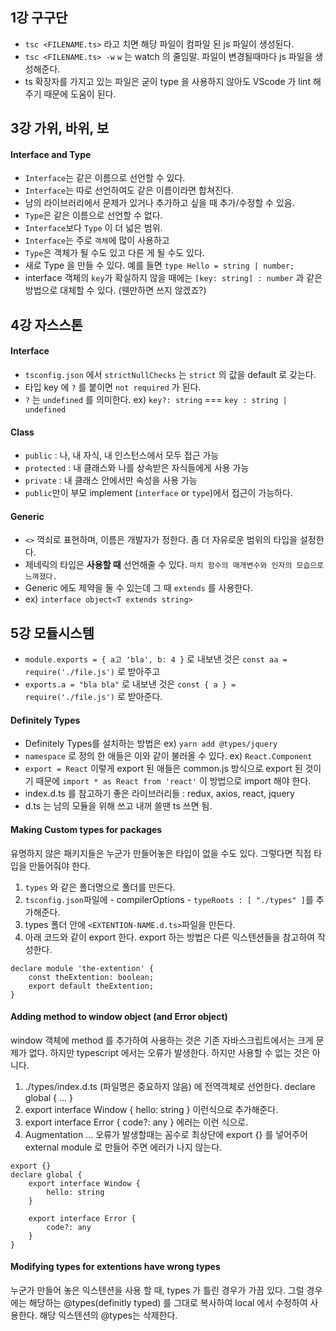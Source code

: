 ## 1강 구구단

- `tsc <FILENAME.ts>` 라고 치면 해당 파일이 컴파일 된 js 파일이 생성된다. 
- `tsc <FILENAME.ts> -w` `w` 는 watch 의 줄임말. 파일이 변경될때마다 js 파일을 생성해준다.
- ts 확장자를 가지고 있는 파일은 굳이 type 을 사용하지 않아도 VScode 가 lint 해주기 때문에 도움이 된다.

## 3강 가위, 바위, 보

#### Interface and Type

- `Interface`는 같은 이름으로 선언할 수 있다. 
- `Interface`는 따로 선언하여도 같은 이름이라면 합쳐진다.
- 남의 라이브러리에서 문제가 있거나 추가하고 싶을 때 추가/수정할 수 있음.
- `Type`은 같은 이름으로 선언할 수 없다.
- `Interface`보다 `Type` 이 더 넓은 범위.
- `Interface`는 주로 `객체`에 많이 사용하고 
- `Type`은 객체가 될 수도 있고 다른 게 될 수도 있다.
- 새로 Type 을 만들 수 있다. 예를 들면 `type Hello = string | number;`
- interface 객체의 `key`가 확실하지 않을 때에는 `[key: string] : number` 과 같은 방법으로 대체할 수 있다. (웬만하면 쓰지 않겠죠?)

## 4강 자스스톤

#### Interface

- `tsconfig.json` 에서 `strictNullChecks` 는 `strict` 의 값을 default 로 갖는다.
- 타입 key 에 `?` 를 붙이면 `not required` 가 된다. 
- `?` 는 `undefined` 를 의미한다. ex) `key?: string` === `key : string | undefined`

#### Class

- `public` : 나, 내 자식, 내 인스턴스에서 모두 접근 가능
- `protected` : 내 클래스와 나를 상속받은 자식들에게 사용 가능
- `private` : 내 클래스 안에서만 속성을 사용 가능
- `public`만이 부모 implement (`interface` or `type`)에서 접근이 가능하다.

#### Generic

- `<>` 꺽쇠로 표현하며, 이름은 개발자가 정한다. 좀 더 자유로운 범위의 타입을 설정한다.
- 제네릭의 타입은 **사용할 때** 선언해줄 수 있다. `마치 함수의 매개변수와 인자의 모습으로 느껴졌다.`
- Generic 에도 제약을 둘 수 있는데 그 때 `extends` 를 사용한다.
- ex) `interface object<T extends string>`

## 5강 모듈시스템

- `module.exports = { a고 'bla', b: 4 }` 로 내보낸 것은 `const aa = require('./file.js')` 로 받아주고
- `exports.a = "bla bla"` 로 내보낸 것은 `const { a } = require('./file.js')` 로 받아준다.

#### Definitely Types

- Definitely Types를 설치하는 방법은 ex) `yarn add @types/jquery` 
- `namespace` 로 정의 한 애들은 이와 같이 불러올 수 있다. ex) `React.Component`
- `export = React` 이렇게 export 된 애들은 common.js 방식으로 export 된 것이기 때문에 `import * as React from 'react'` 이 방법으로 import 해야 한다.
- index.d.ts 를 참고하기 좋은 라이브러리들 : redux, axios, react, jquery
- d.ts 는 남의 모듈을 위해 쓰고 내꺼 쓸땐 ts 쓰면 됨.

#### Making Custom types for packages

유명하지 않은 패키지들은 누군가 만들어놓은 타입이 없을 수도 있다. 그렇다면 직접 타입을 만들어줘야 한다.

1. `types` 와 같은 폴더명으로 폴더를 만든다.
2. `tsconfig.json`파일에 - compilerOptions - `typeRoots : [ "./types" ]`를 추가해준다.
3. types 폴더 안에 `<EXTENTION-NAME.d.ts>`파일을 만든다.
4. 아래 코드와 같이 export 한다. export 하는 방법은 다른 익스텐션들을 참고하여 작성한다.
   
```
declare module 'the-extention' {
    const theExtention: boolean;
    export default theExtention;
}
```

#### Adding method to window object (and Error object)

window 객체에 method 를 추가하여 사용하는 것은 기존 자바스크립트에서는 크게 문제가 없다. 하지만 typescript 에서는 오류가 발생한다. 하지만 사용할 수 없는 것은 아니다.

1. ./types/index.d.ts (파일명은 중요하지 않음) 에 전역객체로 선언한다. declare global { ... }
2. export interface Window { hello: string } 이런식으로 추가해준다.
3. export interface Error { code?: any } 에러는 이런 식으로.
4. Augmentation ... 오류가 발생할때는 꼼수로 최상단에 export {} 를 넣어주어 external module 로 만들어 주면 에러가 나지 않는다.

```
export {}
declare global {
    export interface Window {
        hello: string
    }

    export interface Error {
        code?: any
    }
}
```

#### Modifying types for extentions have wrong types

누군가 만들어 놓은 익스텐션을 사용 할 때, types 가 틀린 경우가 가끔 있다. 그럴 경우에는 해당하는 @types(definitly typed) 를 그대로 복사하여 local 에서 수정하여 사용한다. 해당 익스텐션의 @types는 삭제한다.




